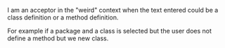 I am an acceptor in the "weird" context when the text entered could be a class definition or a method definition.For example if a package and a class is selected but the user does not define a method but we new class.